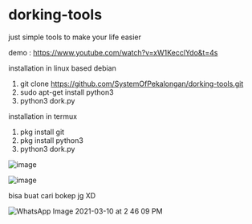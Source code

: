 # dorking-tools
just simple tools to make your life easier

demo : https://www.youtube.com/watch?v=xW1KecclYdo&t=4s

installation in linux based debian
1. git clone https://github.com/SystemOfPekalongan/dorking-tools.git
2. sudo apt-get install python3
3. python3 dork.py

installation in termux
1. pkg install git
2. pkg install python3
3. python3 dork.py


![image](https://user-images.githubusercontent.com/77189271/110579755-fed0ac80-8199-11eb-9a05-d36428262b5a.png)


![image](https://user-images.githubusercontent.com/77189271/110579825-17d95d80-819a-11eb-983d-39008a8d0319.png)

bisa buat cari bokep jg XD

![WhatsApp Image 2021-03-10 at 2 46 09 PM](https://user-images.githubusercontent.com/77189271/110594879-ec616d80-81af-11eb-9210-4275bdb3b87b.jpeg)
